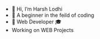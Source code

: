 - 👋 Hi, I’m Harsh Lodhi
- 👀 A beginner in the feild of coding 
- 🌱 Web Developer 🎓
- Working on WEB Projects


<!---
hlodhi01/hlodhi01 is a ✨ special ✨ repository because its `README.md` (this file) appears on your GitHub profile.
You can click the Preview link to take a look at your changes.
--->
